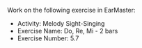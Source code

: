 Work on the following exercise in EarMaster:
- Activity: Melody Sight-Singing
- Exercise Name: Do, Re, Mi - 2 bars
- Exercise Number: 5.7

